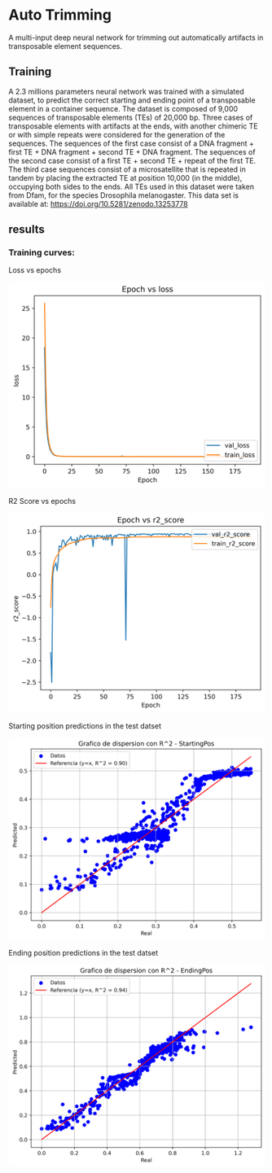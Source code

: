 # Auto Trimming
A multi-input deep neural network for trimming out automatically artifacts in transposable element sequences.

## Training
A 2.3 millions parameters neural network was trained with a simulated dataset, to predict the correct starting and ending point of a transposable element in a container sequence. The dataset  is composed of 9,000 sequences of transposable elements (TEs) of 20,000 bp. Three cases of transposable elements with artifacts at the ends, with another chimeric TE or with simple repeats were considered for the generation of the sequences. The sequences of the first case consist of a DNA fragment + first TE + DNA fragment + second TE + DNA fragment. The sequences of the second case consist of a first TE + second TE + repeat of the first TE. The third case sequences consist of a microsatellite that is repeated in tandem by placing the extracted TE at position 10,000 (in the middle), occupying both sides to the ends. All TEs used in this dataset were taken from Dfam, for the species Drosophila melanogaster. This data set is available at: https://doi.org/10.5281/zenodo.13253778

## results

### Training curves:
Loss vs epochs 
<p align="center">
  <img src="https://github.com/simonorozcoarias/TransposonDLToolkit/blob/main/auto_trimming/Train_Curve_los.png" alt="TE Auto Trimming - training" />
</p>

R2 Score vs epochs
<p align="center">
  <img src="https://github.com/simonorozcoarias/TransposonDLToolkit/blob/main/auto_trimming/Train_Curve.png" alt="TE Auto Trimming - training" />
</p>

Starting position predictions in the test datset
<p align="center">
  <img src="https://github.com/simonorozcoarias/TransposonDLToolkit/blob/main/auto_trimming/r2_StartingPos.png" alt="TE Auto Trimming - training" />
</p>

Ending position predictions in the test datset
<p align="center">
  <img src="https://github.com/simonorozcoarias/TransposonDLToolkit/blob/main/auto_trimming/r2_EndingPos.png" alt="TE Auto Trimming - training" />
</p>
